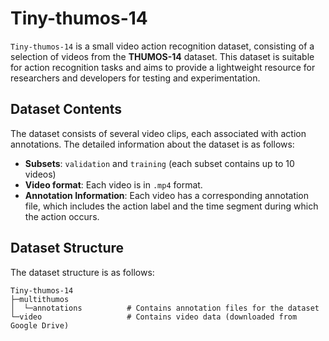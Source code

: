 # Tiny-thumos-14

`Tiny-thumos-14` is a small video action recognition dataset, consisting of a selection of videos from the **THUMOS-14** dataset. This dataset is suitable for action recognition tasks and aims to provide a lightweight resource for researchers and developers for testing and experimentation.


## Dataset Contents

The dataset consists of several video clips, each associated with action annotations. The detailed information about the dataset is as follows:

* **Subsets**: `validation` and `training` (each subset contains up to 10 videos)
* **Video format**: Each video is in `.mp4` format.
* **Annotation Information**: Each video has a corresponding annotation file, which includes the action label and the time segment during which the action occurs.

## Dataset Structure

The dataset structure is as follows:

```plaintext
Tiny-thumos-14
├─multithumos
│  └─annotations          # Contains annotation files for the dataset
└─video                   # Contains video data (downloaded from Google Drive)
```
